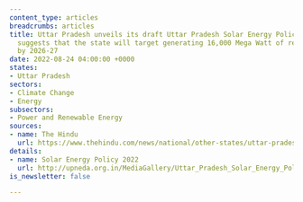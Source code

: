 ```yaml
---
content_type: articles
breadcrumbs: articles
title: Uttar Pradesh unveils its draft Uttar Pradesh Solar Energy Policy 2022, which
  suggests that the state will target generating 16,000 Mega Watt of renewable power
  by 2026-27
date: 2022-08-24 04:00:00 +0000
states:
- Uttar Pradesh
sectors:
- Climate Change
- Energy
subsectors:
- Power and Renewable Energy
sources:
- name: The Hindu
  url: https://www.thehindu.com/news/national/other-states/uttar-pradesh-eyes-to-develop-16000-mw-renewable-energy-capacity-by-2027/article65788284.ece
details:
- name: Solar Energy Policy 2022
  url: http://upneda.org.in/MediaGallery/Uttar_Pradesh_Solar_Energy_Policy2022_English_draft_one-07-08-22-final.pdf
is_newsletter: false

---
```

